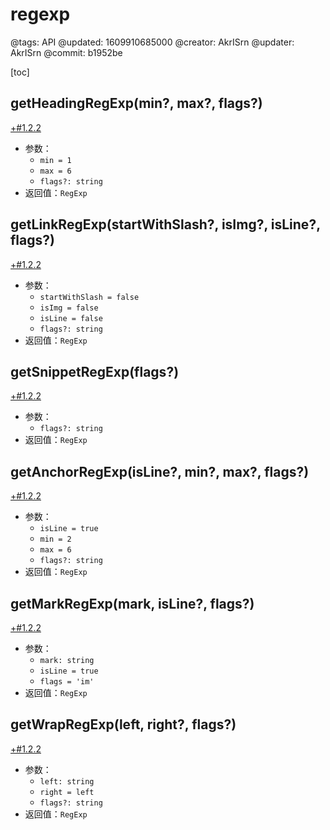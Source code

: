 # regexp

@tags: API
@updated: 1609910685000
@creator: AkrISrn
@updater: AkrISrn
@commit: b1952be

[toc]

## getHeadingRegExp(min?, max?, flags?)

[+#1.2.2](/snippets/version-when-last-update.md)

- 参数：
    - `min = 1`
    - `max = 6`
    - `flags?: string`
- 返回值：`RegExp`

## getLinkRegExp(startWithSlash?, isImg?, isLine?, flags?)

[+#1.2.2](/snippets/version-when-last-update.md)

- 参数：
    - `startWithSlash = false`
    - `isImg = false`
    - `isLine = false`
    - `flags?: string`
- 返回值：`RegExp`

## getSnippetRegExp(flags?)

[+#1.2.2](/snippets/version-when-last-update.md)

- 参数：
    - `flags?: string`
- 返回值：`RegExp`

## getAnchorRegExp(isLine?, min?, max?, flags?)

[+#1.2.2](/snippets/version-when-last-update.md)

- 参数：
    - `isLine = true`
    - `min = 2`
    - `max = 6`
    - `flags?: string`
- 返回值：`RegExp`

## getMarkRegExp(mark, isLine?, flags?)

[+#1.2.2](/snippets/version-when-last-update.md)

- 参数：
    - `mark: string`
    - `isLine = true`
    - `flags = 'im'`
- 返回值：`RegExp`

## getWrapRegExp(left, right?, flags?)

[+#1.2.2](/snippets/version-when-last-update.md)

- 参数：
    - `left: string`
    - `right = left`
    - `flags?: string`
- 返回值：`RegExp`
